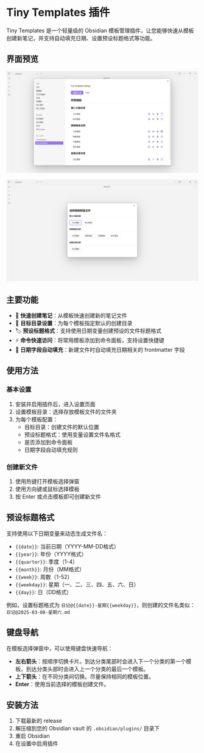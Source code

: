 # Tiny Templates 插件

Tiny Templates 是一个轻量级的 Obsidian 模板管理插件，让您能够快速从模板创建新笔记，并支持自动填充日期、设置预设标题格式等功能。

## 界面预览

![设置界面](./static/settings.png)

![弹窗界面](./static/model.png)

## 主要功能

- 📝 **快速创建笔记**：从模板快速创建新的笔记文件
- 📂 **目标目录设置**：为每个模板指定默认的创建目录
- 🏷️ **预设标题格式**：支持使用日期变量创建预设的文件标题格式
- ⚡ **命令快速访问**：将常用模板添加到命令面板，支持设置快捷键
- 📅 **日期字段自动填充**：新建文件时自动填充日期相关的 frontmatter 字段

## 使用方法

### 基本设置

1. 安装并启用插件后，进入设置页面
2. 设置模板目录：选择存放模板文件的文件夹
3. 为每个模板配置：
   - 目标目录：创建文件的默认位置
   - 预设标题格式：使用变量设置文件名格式
   - 是否添加到命令面板
   - 日期字段自动填充规则

### 创建新文件

1. 使用热键打开模板选择弹窗
2. 使用方向键或鼠标选择模板
3. 按 Enter 或点击模板即可创建新文件

## 预设标题格式

支持使用以下日期变量来动态生成文件名：

- `{{date}}`: 当前日期（YYYY-MM-DD格式）
- `{{year}}`: 年份（YYYY格式）
- `{{quarter}}`: 季度（1-4）
- `{{month}}`: 月份（MM格式）
- `{{week}}`: 周数（1-52）
- `{{weekday}}`: 星期（一、二、三、四、五、六、日）
- `{{day}}`: 日（DD格式）

例如，设置标题格式为 `日记@{{date}}-星期{{weekday}}`，则创建的文件名类似：`日记@2025-03-08-星期六.md`

## 键盘导航

在模板选择弹窗中，可以使用键盘快速导航：

- **左右箭头**：按顺序切换卡片。到达分类尾部时会进入下一个分类的第一个模板，到达分类头部时会进入上一个分类的最后一个模板。
- **上下箭头**：在不同分类间切换。尽量保持相同的模板位置。
- **Enter**：使用当前选择的模板创建文件。

## 安装方法

1. 下载最新的 release
2. 解压缩到您的 Obsidian vault 的 `.obsidian/plugins/` 目录下
3. 重启 Obsidian
4. 在设置中启用插件
